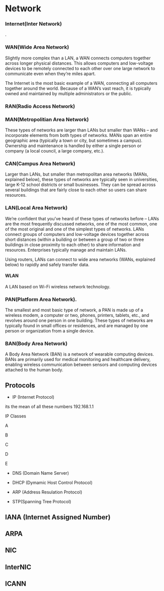 # Network

### Internet(Inter Network)
.
### WAN(Wide Area Network)

Slightly more complex than a LAN, a WAN connects computers together across longer physical distances. This allows computers and low-voltage devices to be remotely connected to each other over one large network to communicate even when they’re miles apart.

 

The Internet is the most basic example of a WAN, connecting all computers together around the world. Because of a WAN’s vast reach, it is typically owned and maintained by multiple administrators or the public.

### RAN(Radio Access Network)

### MAN(Metropolitian Area Network)

These types of networks are larger than LANs but smaller than WANs – and incorporate elements from both types of networks. MANs span an entire geographic area (typically a town or city, but sometimes a campus). Ownership and maintenance is handled by either a single person or company (a local council, a large company, etc.).

### CAN(Campus Area Network)

Larger than LANs, but smaller than metropolitan area networks (MANs, explained below), these types of networks are typically seen in universities, large K-12 school districts or small businesses. They can be spread across several buildings that are fairly close to each other so users can share resources.

### LAN(Local Area Network)
We’re confident that you’ve heard of these types of networks before – LANs are the most frequently discussed networks, one of the most common, one of the most original and one of the simplest types of networks. LANs connect groups of computers and low-voltage devices together across short distances (within a building or between a group of two or three buildings in close proximity to each other) to share information and resources. Enterprises typically manage and maintain LANs.

Using routers, LANs can connect to wide area networks (WANs, explained below) to rapidly and safely transfer data.

#### WLAN

A LAN based on Wi-Fi wireless network technology.


### PAN(Platform Area Network).
The smallest and most basic type of network, a PAN is made up of a wireless modem, a computer or two, phones, printers, tablets, etc., and revolves around one person in one building. These types of networks are typically found in small offices or residences, and are managed by one person or organization from a single device.


### BAN(Body Area Network)
A Body Area Network (BAN) is a network of wearable computing devices. BANs are primarily used for medical monitoring and healthcare delivery, enabling wireless communication between sensors and computing devices attached to the human body.


## Protocols

- IP (Internet Protocol)

its the mean of all these numbers 192.168.1.1

IP Classes

A

B

C

D

E 

- DNS (Domain Name Server)

- DHCP (Dymamic Host Control Protocol)

- ARP (Address Resulation Protocol)

- STP(Spanning Tree Protocol)

## IANA (Internet Assigned Number)

## ARPA

## NIC

## InterNIC

## ICANN
